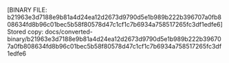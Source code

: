 [BINARY FILE: b21963e3d7188e9b81a4d24ea12d2673d9790d5e1b989b222b396707a0fb808634fd8b96c01bec5b58f80578d47c1cf1c7b6934a758517265fc3df1edfe6]
Stored copy: docs/converted-binary/b21963e3d7188e9b81a4d24ea12d2673d9790d5e1b989b222b396707a0fb808634fd8b96c01bec5b58f80578d47c1cf1c7b6934a758517265fc3df1edfe6
